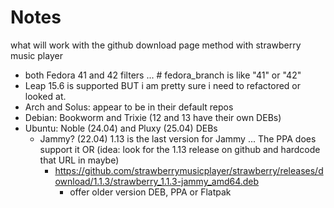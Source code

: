 # Notes

what will work with the github download page method with strawberry music player

- both Fedora 41 and 42 filters ... # fedora_branch is like "41" or "42"
- Leap 15.6 is supported BUT i am pretty sure i need to refactored or looked at.
- Arch and Solus: appear to be in their default repos  
- Debian: Bookworm and Trixie (12 and 13 have their own DEBs)
- Ubuntu: Noble (24.04) and Pluxy (25.04) DEBs 
  - Jammy? (22.04) 1.13 is the last version for Jammy ... The PPA does support it OR (idea: look for the 1.13 release on github and hardcode that URL in maybe) 
    - https://github.com/strawberrymusicplayer/strawberry/releases/download/1.1.3/strawberry_1.1.3-jammy_amd64.deb
      - offer older version DEB, PPA or Flatpak 
